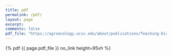 ```yaml
---
title: pdf
permalink: /pdf/
layout: page
excerpt: 
comments: false
pdf_file: "https://agroecology.ucsc.edu/about/publications/Teaching-Direct-Marketing/pdf%20downloads/Unit.5.pdf"
---
```

 {% pdf {{ page.pdf_file }} no_link height=95vh %}